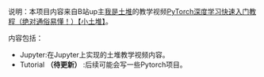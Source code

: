 说明：本项目内容来自B站up主[我是土堆](https://space.bilibili.com/203989554)的教学视频[PyTorch深度学习快速入门教程（绝对通俗易懂！）【小土堆】](https://www.bilibili.com/video/BV1hE411t7RN/?share_source=copy_web&vd_source=608471d0e25c02d240b92470bd78f213)。   

内容包括：
- Jupyter:在Jupyter上实现的土堆教学视频内容。
- Tutorial **（待更新）** :后续可能会写一些Pytorch项目。